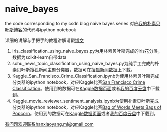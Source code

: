 # naive_bayes
the code corresponding to my csdn blog naive bayes series
对应[我的朴素贝叶斯博客](http://blog.csdn.net/han_xiaoyang/article/details/50629608)的代码与ipython notebook

详细的讲解与手把手的教程讲解请戳[博文](http://blog.csdn.net/han_xiaoyang/article/details/50629608)

1. iris_classification_using_naive_bayes.py为用朴素贝叶斯完成的iris花分类，数据为scikit-learn自带data
2. sohu_news_topic_classification_using_naive_bayes.py为纯手工完成的朴素贝叶斯搜狐新闻主题分类器，数据可在[搜狐新闻数据](http://www.sogou.com/labs/dl/cs.html)上下载。
3. Kaggle_San_Francisco_Crime_Classification.ipynb为使用朴素贝叶斯完成分类器的ipython notebook，对应Kaggle比赛[San Francisco Crime Classification](https://www.kaggle.com/c/sf-crime)。使用到的数据可在[Kaggle数据页面](https://www.kaggle.com/c/sf-crime/data)或者[我的百度云盘](http://pan.baidu.com/s/1o6Wgch8)中下载到。
4. Kaggle_movie_reviewer_sentiment_analysis.ipynb为使用朴素贝叶斯完成分类器的ipython notebook，对应Kaggle比赛[Bag of Words Meets Bags of Popcorn](https://www.kaggle.com/c/word2vec-nlp-tutorial/)。使用到的数据可在[Kaggle数据页面](https://www.kaggle.com/c/word2vec-nlp-tutorial/data)或者[我的百度云盘](http://pan.baidu.com/s/1c1jX8nI)中下载到。

有问题欢迎联系hanxiaoyang.ml@gmail.com
